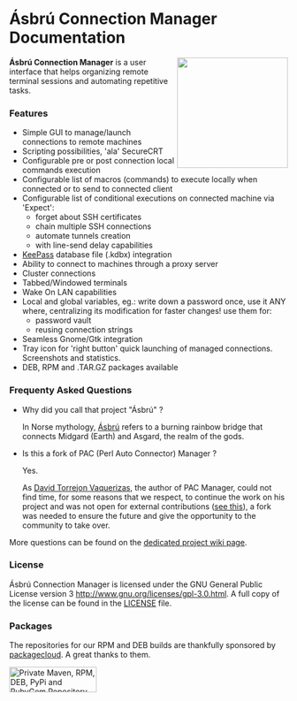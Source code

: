 # Ásbrú Connection Manager Documentation

[<img src="https://www.asbru-cm.net/assets/img/asbru-logo-200.png" align="right" width="200px" height="200px" />](https://asbru-cm.net)

**Ásbrú Connection Manager** is a user interface that helps organizing remote
terminal sessions and automating repetitive tasks.

### Features

- Simple GUI to manage/launch connections to remote machines
- Scripting possibilities, 'ala' SecureCRT
- Configurable pre or post connection local commands execution
- Configurable list of macros (commands) to execute locally when connected or to
  send to connected client
- Configurable list of conditional executions on connected machine via 'Expect':
  - forget about SSH certificates
  - chain multiple SSH connections
  - automate tunnels creation
  - with line-send delay capabilities
- [KeePass](https://keepass.info/) database file (.kdbx) integration
- Ability to connect to machines through a proxy server
- Cluster connections
- Tabbed/Windowed terminals
- Wake On LAN capabilities
- Local and global variables, eg.: write down a password once, use it ANY where,
  centralizing its modification for faster changes! use them for:
  - password vault
  - reusing connection strings
- Seamless Gnome/Gtk integration
- Tray icon for 'right button' quick launching of managed connections.
  Screenshots and statistics.
- DEB, RPM and .TAR.GZ packages available

### Frequenty Asked Questions

- Why did you call that project "Ásbrú" ?

  In Norse mythology, [Ásbrú](https://en.wikipedia.org/wiki/Bifr%C3%B6st) refers
  to a burning rainbow bridge that connects Midgard (Earth) and Asgard, the
  realm of the gods.

- Is this a fork of PAC (Perl Auto Connector) Manager ?

  Yes.

  As [David Torrejon Vaquerizas](https://github.com/perseo22), the author of PAC
  Manager, could not find time, for some reasons that we respect, to continue
  the work on his project and was not open for external contributions
  ([see this](https://github.com/perseo22/pacmanager/issues/57)), a fork was
  needed to ensure the future and give the opportunity to the community to take
  over.

More questions can be found on the
[dedicated project wiki page](https://github.com/asbru-cm/asbru-cm/wiki/Frequently-Asked-Questions).

### License

Ásbrú Connection Manager is licensed under the GNU General Public License
version 3 <http://www.gnu.org/licenses/gpl-3.0.html>. A full copy of the license
can be found in the
[LICENSE](https://github.com/asbru-cm/asbru-cm/blob/master/LICENSE) file.

### Packages

The repositories for our RPM and DEB builds are thankfully sponsored by
[packagecloud](https://packagecloud.io/). A great thanks to them.

<a title="Private Maven, RPM, DEB, PyPi and RubyGem Repository" href="https://packagecloud.io/"><img height="46" width="158" alt="Private Maven, RPM, DEB, PyPi and RubyGem Repository" src="https://packagecloud.io/images/packagecloud-badge.png" /></a>
